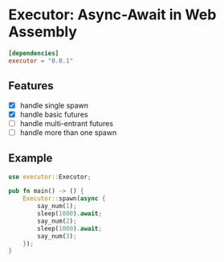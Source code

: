 # Executor: Async-Await in Web Assembly

```toml
[dependencies]
executor = "0.0.1"
```

## Features
- [x] handle single spawn
- [x] handle basic futures
- [ ] handle multi-entrant futures
- [ ] handle more than one spawn

## Example

```rust
use executor::Executor;

pub fn main() -> () {
    Executor::spawn(async {
        say_num(1);
        sleep(1000).await;
        say_num(2);
        sleep(1000).await;
        say_num(3);
    });
}
```
